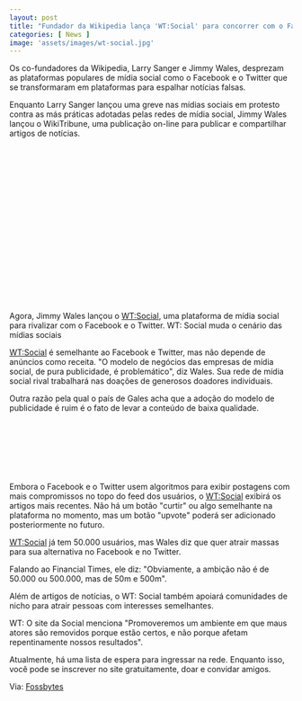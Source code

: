 ```yaml
---
layout: post
title: "Fundador da Wikipedia lança 'WT:Social' para concorrer com o Facebook e o Twitter"
categories: [ News ]
image: 'assets/images/wt-social.jpg'
---
```


Os co-fundadores da Wikipedia, Larry Sanger e Jimmy Wales, desprezam as plataformas populares de mídia social como o Facebook e o Twitter que se transformaram em plataformas para espalhar notícias falsas.

Enquanto Larry Sanger lançou uma greve nas mídias sociais em protesto contra as más práticas adotadas pelas redes de mídia social, Jimmy Wales lançou o WikiTribune, uma publicação on-line para publicar e compartilhar artigos de notícias.

<!-- QUADRADO -->
<script async src="//pagead2.googlesyndication.com/pagead/js/adsbygoogle.js"></script>
<ins class="adsbygoogle"
style="display:inline-block;width:336px;height:280px"
data-ad-client="ca-pub-2838251107855362"
data-ad-slot="5351066970"></ins>
<script>
(adsbygoogle = window.adsbygoogle || []).push({});
</script>

Agora, Jimmy Wales lançou o [WT:Social](https://wt.social/), uma plataforma de mídia social para rivalizar com o Facebook e o Twitter.
WT: Social muda o cenário das mídias sociais

[WT:Social](https://wt.social/) é semelhante ao Facebook e Twitter, mas não depende de anúncios como receita. "O modelo de negócios das empresas de mídia social, de pura publicidade, é problemático", diz Wales. Sua rede de mídia social rival trabalhará nas doações de generosos doadores individuais.

Outra razão pela qual o país de Gales acha que a adoção do modelo de publicidade é ruim é o fato de levar a conteúdo de baixa qualidade.

<!-- MINI ANÚNCIO -->
<script async src="//pagead2.googlesyndication.com/pagead/js/adsbygoogle.js"></script>
<!-- Games Root -->
<ins class="adsbygoogle"
style="display:inline-block;width:730px;height:95px"
data-ad-client="ca-pub-2838251107855362"
data-ad-slot="5351066970"></ins>
<script>
(adsbygoogle = window.adsbygoogle || []).push({});
</script>

Embora o Facebook e o Twitter usem algoritmos para exibir postagens com mais compromissos no topo do feed dos usuários, o [WT:Social](https://wt.social/) exibirá os artigos mais recentes. Não há um botão "curtir" ou algo semelhante na plataforma no momento, mas um botão "upvote" poderá ser adicionado posteriormente no futuro.

[WT:Social](https://wt.social/) já tem 50.000 usuários, mas Wales diz que quer atrair massas para sua alternativa no Facebook e no Twitter.

Falando ao Financial Times, ele diz: "Obviamente, a ambição não é de 50.000 ou 500.000, mas de 50m e 500m".

Além de artigos de notícias, o WT: Social também apoiará comunidades de nicho para atrair pessoas com interesses semelhantes.

WT: O site da Social menciona "Promoveremos um ambiente em que maus atores são removidos porque estão certos, e não porque afetam repentinamente nossos resultados".

Atualmente, há uma lista de espera para ingressar na rede. Enquanto isso, você pode se inscrever no site gratuitamente, doar e convidar amigos.



<!-- RETANGULO LARGO 2 -->
<script async src="//pagead2.googlesyndication.com/pagead/js/adsbygoogle.js"></script>
<ins class="adsbygoogle"
style="display:block; text-align:center;"
data-ad-layout="in-article"
data-ad-format="fluid"
data-ad-client="ca-pub-2838251107855362"
data-ad-slot="8549252987"></ins>
<script>
(adsbygoogle = window.adsbygoogle || []).push({});
</script>

Via: [Fossbytes](https://fossbytes.com/wikipedia-co-founder-launches-wtsocial-facebook-twitter-rival/)

